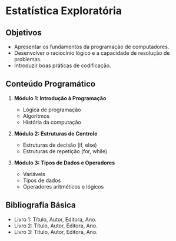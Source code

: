 <!-- Ementa -->
# Estatística Exploratória

## Objetivos

- Apresentar os fundamentos da programação de computadores.
- Desenvolver o raciocínio lógico e a capacidade de resolução de problemas.
- Introduzir boas práticas de codificação.

## Conteúdo Programático

1. **Módulo 1: Introdução à Programação**
    - Lógica de programação
    - Algoritmos
    - História da computação

2. **Módulo 2: Estruturas de Controle**
    - Estruturas de decisão (if, else)
    - Estruturas de repetição (for, while)

3. **Módulo 3: Tipos de Dados e Operadores**
    - Variáveis
    - Tipos de dados
    - Operadores aritméticos e lógicos

## Bibliografia Básica

- Livro 1: Título, Autor, Editora, Ano.
- Livro 2: Título, Autor, Editora, Ano.
- Livro 3: Título, Autor, Editora, Ano.
